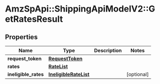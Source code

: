 # AmzSpApi::ShippingApiModelV2::GetRatesResult

## Properties
Name | Type | Description | Notes
------------ | ------------- | ------------- | -------------
**request_token** | [**RequestToken**](RequestToken.md) |  | 
**rates** | [**RateList**](RateList.md) |  | 
**ineligible_rates** | [**IneligibleRateList**](IneligibleRateList.md) |  | [optional] 

